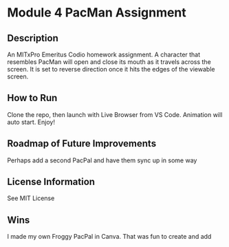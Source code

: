 # Module 4 PacMan Assignment

## Description

An MITxPro Emeritus Codio homework assignment. A character that resembles PacMan will open and close its mouth as it travels across the screen. It is set to reverse direction once it hits the edges of the viewable screen.

## How to Run

Clone the repo, then launch with Live Browser from VS Code. Animation will auto start. Enjoy!

## Roadmap of Future Improvements

Perhaps add a second PacPal and have them sync up in some way

## License Information

See MIT License

## Wins

I made my own Froggy PacPal in Canva. That was fun to create and add
